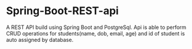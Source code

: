 # Spring-Boot-REST-api
A REST API build using Spring Boot and PostgreSql. Api is able to perform CRUD operations for students(name, dob, email, age) and id of student is auto assigned by database. 
